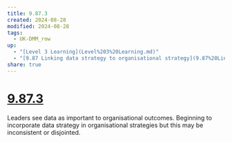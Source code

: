 ```yaml
---
title: 9.87.3
created: 2024-08-28
modified: 2024-08-28
tags:
  - UK-DMM_row
up:
  - "[Level 3 Learning](Level%203%20Learning.md)"
  - "[9.87 Linking data strategy to organisational strategy](9.87%20Linking%20data%20strategy%20to%20organisational%20strategy.md)"
share: true
---
```

# [9.87.3](9.87.3.md)

Leaders see data as important to organisational outcomes. Beginning to incorporate data strategy in organisational strategies but this may be inconsistent or disjointed.
